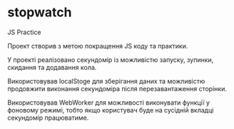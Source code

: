 # stopwatch
JS Practice

Проект створив з метою покращення JS коду та практики.

У проекті реалізовано секундомір із можливістю запуску, зупинки, скидання та додавання кола.

Використовував localStoge для зберігання даних та можливістю продовжити виконання секундоміра після перезавантаження сторінки.

Використовував WebWorker для можливості виконувати функції у фоновому режимі, тобто якщо користувач буде на сусідній вкладці секундомір працюватиме.
